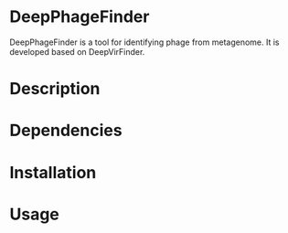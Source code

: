 # DeepPhageFinder
DeepPhageFinder is a tool for identifying phage from metagenome. It is developed based on DeepVirFinder.
# Description
# Dependencies
# Installation
# Usage

